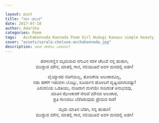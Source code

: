 ```yaml
---

layout: post
title: "ಸರಳ ಚೆಲುವೆ"
date: 2017-07-10
author: Adarsha
categories: Poem
tags:	AcchaKannada Kannada Poem Girl Hudugi Kanasu simple beauty
cover: "assets/sarala-cheluve-acchakannada.jpg"
description: ಯಾರ ದೇರೆಗೂ ಸಿಗದವಳು!
---
```


<p align = "center">ಹರಳುಗಣ್ಣಿನ ಮೃದುವಾದ ನಗುವಿನ ಸರಳ ಚೆಲುವೆ ನನ್ನ ಹುಡುಗಿ,<br>
ಮುದ್ದಾದ ಮೌನ, ಮಾತಲ್ಲಿ ಗಾನ, ನಲಿಯುತಿವೆ ಅವಳ ಮನದಲ್ಲಿ ಅಡಗಿ!<br></p><!--more-->

<p align = "center">ವೈಯ್ಯಾರದ ನಡಿಗೆಯಿಲ್ಲ, ತೋರಿಕೆಯ ಅಲಂಕಾರವಿಲ್ಲ,<br>
ನಡು ಹಣೆಗೆ ಇಡುವಳು ಬೊಟ್ಟು, ಸೂರ್ಯನ ಹೊಳಪಿಗೆ ದೃಷ್ಟಿಯಾಗುವಷ್ಟು!<br>
ಪಿಸುದನಿಯ ಒಡತಿಯು, ನುಡಿದಾಗ ಮಳೆಯೇ ಸುರಿದಂತೆ ಅನುಭವವು,<br>
ಮಾತಿನ ಝೇಂಕಾರಕೆ ಸೇರಿದೆ ಮೌನದ ಅಲಂಕಾರ,<br>
ಪ್ರತಿ ಗುಣದಲು ಬೆರೆತಿರುವುದು ಪ್ರೇಮದ ಸಾರ!<br>

<p align = "center">ಮೃದು ಮಾತಿನ ಬೆಡಗಿ, ನನ್ನ ಹುಡುಗಿ!<br>
ಮುದ್ದಾದ ಮೌನ, ಮಾತಲ್ಲಿ ಗಾನ, ನಲಿಯುತಿವೆ ಅವಳ ಮನದಲ್ಲಿ ಅಡಗಿ!</p><br>
